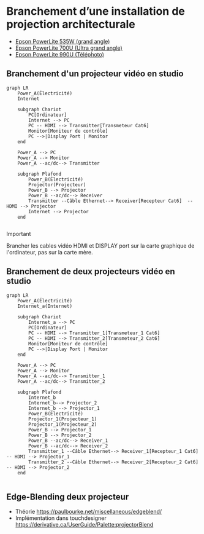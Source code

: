<!-- %: BLOC1_SAVOIR1  -->
# Branchement d’une installation de projection architecturale
<!-- %; -->


<!-- start-replace-subnav -->
* [Epson PowerLite 535W (grand angle)](/03-savoirs/01/01/EPSON_PowerLite_535W/)
* [Epson PowerLite 700U (Ultra grand angle)](/03-savoirs/01/01/EPSON_PowerLite_700U/)
* [Epson PowerLite 990U (Téléphoto)](/03-savoirs/01/01/EPSON_PowerLite_990U/)
<!-- end-replace-subnav -->


## Branchement d'un projecteur vidéo en studio

```mermaid
graph LR
	Power_A(Électricité)
    Internet

    subgraph Chariot
    	PC[Ordinateur]
        Internet --> PC
        PC -- HDMI --> Transmitter[Transmeteur Cat6] 
        Monitor[Moniteur de contrôle]
        PC -->|Display Port | Monitor
    end

	Power_A --> PC
	Power_A --> Monitor
    Power_A --ac/dc--> Transmitter

    subgraph Plafond
        Power_B(Électricité)
        Projector(Projecteur)
    	Power_B --> Projector
        Power_B --ac/dc--> Receiver
        Transmitter --Câble Ethernet--> Receiver[Recepteur Cat6]  -- HDMI --> Projector
        Internet --> Projector
    end


```

> [!IMPORTANT]
> Brancher les cables vidéo HDMI et DISPLAY port sur la carte graphique de l'ordinateur, pas sur la carte mère.




## Branchement de deux projecteurs vidéo en studio

```mermaid
graph LR
	Power_A(Électricité)
    Internet_a(Internet)

    subgraph Chariot
        Internet_a --> PC
    	PC[Ordinateur]
        PC -- HDMI --> Transmitter_1[Transmeteur_1 Cat6] 
        PC -- HDMI --> Transmitter_2[Transmeteur_2 Cat6] 
        Monitor[Moniteur de contrôle]
        PC -->|Display Port | Monitor
    end

	Power_A --> PC
	Power_A --> Monitor
    Power_A --ac/dc--> Transmitter_1
    Power_A --ac/dc--> Transmitter_2

    subgraph Plafond
        Internet_b 
        Internet_b--> Projector_2
        Internet_b --> Projector_1
        Power_B(Électricité)
        Projector_1(Projecteur_1)
        Projector_1(Projecteur_2)
    	Power_B --> Projector_1
        Power_B --> Projector_2
        Power_B --ac/dc--> Receiver_1
        Power_B --ac/dc--> Receiver_2
        Transmitter_1 --Câble Ethernet--> Receiver_1[Recepteur_1 Cat6]  -- HDMI --> Projector_1
        Transmitter_2 --Câble Ethernet--> Receiver_2[Recepteur_2 Cat6]  -- HDMI --> Projector_2
    end


```


## Edge-Blending deux projecteur

* Théorie https://paulbourke.net/miscellaneous/edgeblend/
* Implémentation dans touchdesigner https://derivative.ca/UserGuide/Palette:projectorBlend





